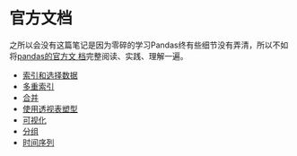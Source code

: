 # 官方文档

之所以会没有这篇笔记是因为零碎的学习Pandas终有些细节没有弄清，所以不如将[pandas的官方文
档](https://pandas.pydata.org/pandas-docs/stable/)完整阅读、实践、理解一遍。

- [索引和选择数据](./indexing_and_selecting_data/README.md)
- [多重索引](./multiIndex/README.md)
- [合并](./merge_join_concatenate/README.md)
- [使用透视表塑型](./reshaping_and_pivot_tables/README.md)
- [可视化](./visualization/README.md)
- [分组](./group_by/README.md)
- [时间序列](./time_series/README.md)
